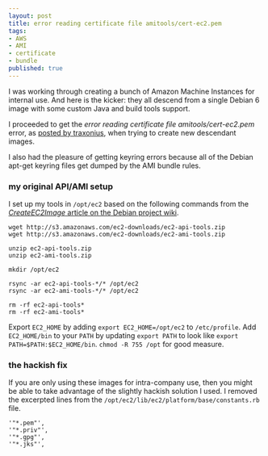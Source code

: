 ```yaml
---
layout: post
title: error reading certificate file amitools/cert-ec2.pem
tags:
- AWS
- AMI
- certificate
- bundle
published: true
---
```

I was working through creating a bunch of Amazon Machine Instances for internal use.
And here is the kicker: they all descend from a single Debian 6 image with
some custom Java and build tools support.

I proceeded to get the _error reading certificate file amitools/cert-ec2.pem_
error, as [posted by traxonius](https://forums.aws.amazon.com/thread.jspa?threadID=84085),
when trying to create new descendant images.

I also had the pleasure of getting keyring errors because all of the
Debian apt-get keyring files get dumped by the AMI bundle rules.


### my original API/AMI setup

I set up my tools in `/opt/ec2` based on the following commands from the
[_CreateEC2Image_ article on the Debian project wiki](http://wiki.debian.org/Cloud/CreateEC2Image).

    wget http://s3.amazonaws.com/ec2-downloads/ec2-api-tools.zip
    wget http://s3.amazonaws.com/ec2-downloads/ec2-ami-tools.zip
    
    unzip ec2-api-tools.zip
    unzip ec2-ami-tools.zip
    
    mkdir /opt/ec2
    
    rsync -ar ec2-api-tools-*/* /opt/ec2
    rsync -ar ec2-ami-tools-*/* /opt/ec2
    
    rm -rf ec2-api-tools*
    rm -rf ec2-ami-tools*

Export `EC2_HOME` by adding `export EC2_HOME=/opt/ec2` to `/etc/profile`.
Add `EC2_HOME/bin` to your `PATH` by updating `export PATH` to look like `export PATH=$PATH:$EC2_HOME/bin`.
`chmod -R 755 /opt` for good measure.


### the hackish fix

If you are only using these images for intra-company use, then you might be able
to take advantage of the slightly hackish solution I used. I removed
the excerpted lines from the `/opt/ec2/lib/ec2/platform/base/constants.rb` file.

    '"*.pem"',
    '"*.priv"',
    '"*.gpg"',
    '"*.jks"',
